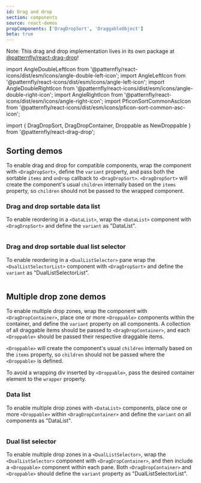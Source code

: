 ```yaml
---
id: Drag and drop
section: components
source: react-demos
propComponents: ['DragDropSort', 'DraggableObject']
beta: true
---
```


Note: This drag and drop implementation lives in its own package at [@patternfly/react-drag-drop](https://www.npmjs.com/package/@patternfly/react-drag-drop)!

import AngleDoubleLeftIcon from '@patternfly/react-icons/dist/esm/icons/angle-double-left-icon';
import AngleLeftIcon from '@patternfly/react-icons/dist/esm/icons/angle-left-icon';
import AngleDoubleRightIcon from '@patternfly/react-icons/dist/esm/icons/angle-double-right-icon';
import AngleRightIcon from '@patternfly/react-icons/dist/esm/icons/angle-right-icon';
import PficonSortCommonAscIcon from '@patternfly/react-icons/dist/esm/icons/pficon-sort-common-asc-icon';

import { DragDropSort, DragDropContainer, Droppable as NewDroppable } from '@patternfly/react-drag-drop';

## Sorting demos

To enable drag and drop for compatible components, wrap the component with `<DragDropSort>`, define the `variant` property, and pass both the sortable `items` and `onDrop` callback to `<DragDropSort>`. `<DragDropSort>` will create the component's usual `children` internally based on the `items` property, so `children` should not be passed to the wrapped component.

### Drag and drop sortable data list

To enable reordering in a `<DataList>`, wrap the `<DataList>` component with `<DragDropSort>` and define the `variant` as "DataList".

```ts file="./DataListDraggable.tsx"

```

### Drag and drop sortable dual list selector

To enable reordering in a `<DualListSelector>` pane wrap the `<DualListSelectorList>` component with `<DragDropSort>` and define the `variant` as "DualListSelectorList".

```ts file="./DualListSelectorDraggable.tsx"

```

## Multiple drop zone demos

To enable multiple drop zones, wrap the component with `<DragDropContainer>`, place one or more `<Droppable>` components within the container, and define the `variant` property on all components. A collection of all draggable items should be passed to `<DragDropContainer>`, and each `<Droppable>` should be passed their respective draggable items.

`<Droppable>` will create the component's usual `children` internally based on the `items` property, so `children` should not be passed where the `<Droppable>` is defined.

To avoid a wrapping div inserted by `<Droppable>`, pass the desired container element to the `wrapper` property.

### Data list

To enable multiple drop zones with `<DataList>` components, place one or more `<Droppable>` within `<DragDropContainer>` and define the `variant` on all components as "DataList".

```ts file="./DragDropContainerDataList.tsx"

```

### Dual list selector

To enable multiple drop zones in a `<DualListSelector>`, wrap the `<DualListSelector>` component with `<DragDropContainer>`, and then include a `<Droppable>` component within each pane. Both `<DragDropContainer>` and `<Droppable>` should define the `variant` property as "DualListSelectorList".

```ts file="./DragDropContainerDualListSelector.tsx"

```
